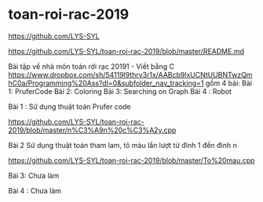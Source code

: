 # toan-roi-rac-2019
https://github.com/LYS-SYL

https://github.com/LYS-SYL/toan-roi-rac-2019/blob/master/README.md


Bài tập về nhà môn toán rời rạc 20191 - Viết bằng C
https://www.dropbox.com/sh/54119l9thrv3r1x/AABcb9lxUCNtUUBNTwzQmhC0a/Programming%20Ass?dl=0&subfolder_nav_tracking=1
 gồm 4 bài:
 Bài 1: PruferCode
 Bài 2: Coloring
 Bài 3: Searching on Graph
 Bài 4 : Robot
 
 Bài 1 : Sử dụng thuật toán Prufer code
 
 https://github.com/LYS-SYL/toan-roi-rac-2019/blob/master/n%C3%A9n%20c%C3%A2y.cpp 
 
 Bài 2  Sử dụng thuật toán tham lam, tô màu lần lượt từ đỉnh 1 đến đỉnh n
 
 https://github.com/LYS-SYL/toan-roi-rac-2019/blob/master/To%20mau.cpp
 
Bài 3: Chưa làm


Bài 4 : Chưa làm
